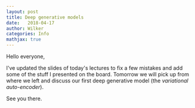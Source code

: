 ```yaml
---
layout: post
title: Deep generative models 
date:   2018-04-17
author: Wilker
categories: Info
mathjax: true
---
```


Hello everyone,


I've updated the slides of today's lectures to fix a few mistakes and add some of the stuff I presented on the board. Tomorrow we will pick up from where we left and discuss our first deep generative model (the *variational auto-encoder*).

See you there. 


